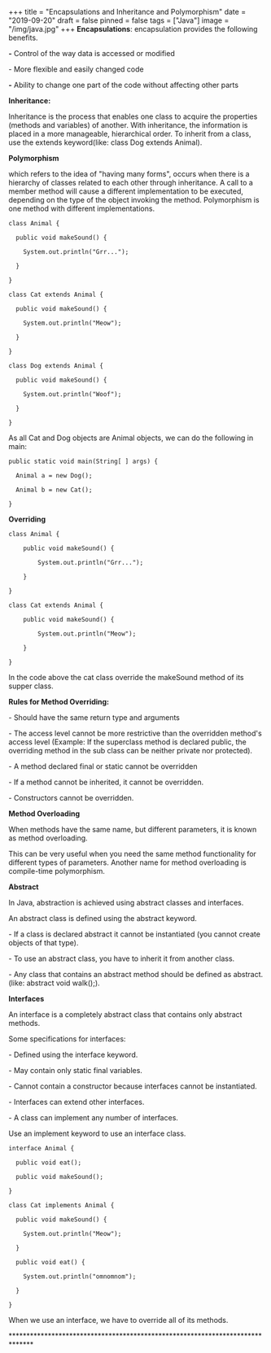 +++
title = "Encapsulations and Inheritance and Polymorphism"
date = "2019-09-20"
draft = false
pinned = false
tags = ["Java"]
image = "/img/java.jpg"
+++
**Encapsulations**:   encapsulation provides the following benefits.

**\-** Control of the way data is accessed or modified

\- More flexible and easily changed code

**\-** Ability to change one part of the code without affecting other parts

**Inheritance:**

Inheritance is the process that enables one class to acquire the properties (methods and variables) of another. With inheritance, the information is placed in a more manageable, hierarchical order. To inherit from a class, use the extends keyword(like: class Dog extends Animal).

**Polymorphism**

which refers to the idea of "having many forms", occurs when there is a hierarchy of classes related to each other through inheritance. A call to a member method will cause a different implementation to be executed, depending on the type of the object invoking the method. Polymorphism is one method with different implementations.

`class Animal {`

`  public void makeSound() {`

`    System.out.println("Grr...");`

`  }`

`}`

`class Cat extends Animal {`

`  public void makeSound() {`

`    System.out.println("Meow");`

`  }`

`}`

`class Dog extends Animal {`

`  public void makeSound() {`

`    System.out.println("Woof");`

`  }`

`}`

As all Cat and Dog objects are Animal objects, we can do the following in main:

`public static void main(String[ ] args) {`

`  Animal a = new Dog();`

`  Animal b = new Cat();`

`}`

**Overriding**

`class Animal {`

`    public void makeSound() {`

`        System.out.println("Grr...");`

`    }`

`}`

`class Cat extends Animal {`

`    public void makeSound() {`

`        System.out.println("Meow");`

`    }`

`}`

In the code above the cat class override the makeSound method  of  its supper class.

**Rules for Method Overriding:**

\- Should have the same return type and arguments

\- The access level cannot be more restrictive than the overridden method's access level (Example: If the superclass method is declared public, the overriding method in the sub class can be neither private nor protected).

\- A method declared final or static cannot be overridden

\- If a method cannot be inherited, it cannot be overridden.

\- Constructors cannot be overridden.

**Method Overloading**

When methods have the same name, but different parameters, it is known as method overloading.

This can be very useful when you need the same method functionality for different types of parameters. Another name for method overloading is compile-time polymorphism.

**Abstract**

In Java, abstraction is achieved using abstract classes and interfaces.

An abstract class is defined using the abstract keyword.

\- If a class is declared abstract it cannot be instantiated (you cannot create objects of that type).

\- To use an abstract class, you have to inherit it from another class.

\- Any class that contains an abstract method should be defined as abstract. (like: abstract void walk();).

**Interfaces**

An interface is a completely abstract class that contains only abstract methods.

Some specifications for interfaces:

\- Defined using the interface keyword.

\- May contain only static final variables.

\- Cannot contain a constructor because interfaces cannot be instantiated.

\- Interfaces can extend other interfaces.

\- A class can implement any number of interfaces.

Use an implement keyword to use an interface class.

`interface Animal {`

`  public void eat();`

`  public void makeSound();`

`}`

`class Cat implements Animal {`

`  public void makeSound() {`

`    System.out.println("Meow");`

`  }`

`  public void eat() {`

`    System.out.println("omnomnom");`

`  }`

`}`

When we use an interface, we have to override all of its methods. 

\*\*\*\*\*\*\*\*\*\*\*\*\*\*\*\*\*\*\*\*\*\*\*\*\*\*\*\*\*\*\*\*\*\*\*\*\*\*\*\*\*\*\*\*\*\*\*\*\*\*\*\*\*\*\*\*\*\*\*\*\*\*\*\*\*\*\*\*\*\*\*\*\*\*\*\*\*\*

